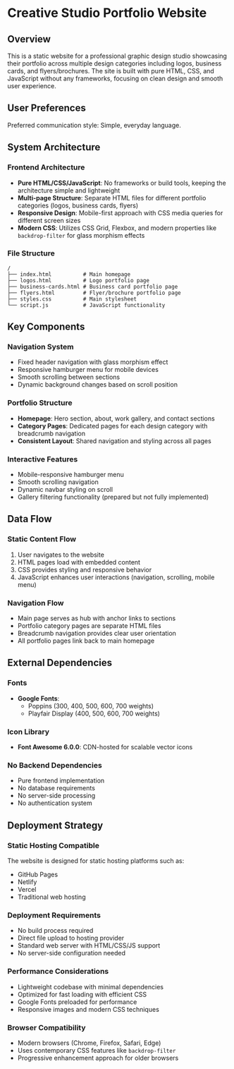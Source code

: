 # Creative Studio Portfolio Website

## Overview

This is a static website for a professional graphic design studio showcasing their portfolio across multiple design categories including logos, business cards, and flyers/brochures. The site is built with pure HTML, CSS, and JavaScript without any frameworks, focusing on clean design and smooth user experience.

## User Preferences

Preferred communication style: Simple, everyday language.

## System Architecture

### Frontend Architecture
- **Pure HTML/CSS/JavaScript**: No frameworks or build tools, keeping the architecture simple and lightweight
- **Multi-page Structure**: Separate HTML files for different portfolio categories (logos, business cards, flyers)
- **Responsive Design**: Mobile-first approach with CSS media queries for different screen sizes
- **Modern CSS**: Utilizes CSS Grid, Flexbox, and modern properties like `backdrop-filter` for glass morphism effects

### File Structure
```
/
├── index.html          # Main homepage
├── logos.html          # Logo portfolio page
├── business-cards.html # Business card portfolio page
├── flyers.html         # Flyer/brochure portfolio page
├── styles.css          # Main stylesheet
└── script.js           # JavaScript functionality
```

## Key Components

### Navigation System
- Fixed header navigation with glass morphism effect
- Responsive hamburger menu for mobile devices
- Smooth scrolling between sections
- Dynamic background changes based on scroll position

### Portfolio Structure
- **Homepage**: Hero section, about, work gallery, and contact sections
- **Category Pages**: Dedicated pages for each design category with breadcrumb navigation
- **Consistent Layout**: Shared navigation and styling across all pages

### Interactive Features
- Mobile-responsive hamburger menu
- Smooth scrolling navigation
- Dynamic navbar styling on scroll
- Gallery filtering functionality (prepared but not fully implemented)

## Data Flow

### Static Content Flow
1. User navigates to the website
2. HTML pages load with embedded content
3. CSS provides styling and responsive behavior
4. JavaScript enhances user interactions (navigation, scrolling, mobile menu)

### Navigation Flow
- Main page serves as hub with anchor links to sections
- Portfolio category pages are separate HTML files
- Breadcrumb navigation provides clear user orientation
- All portfolio pages link back to main homepage

## External Dependencies

### Fonts
- **Google Fonts**: 
  - Poppins (300, 400, 500, 600, 700 weights)
  - Playfair Display (400, 500, 600, 700 weights)

### Icon Library
- **Font Awesome 6.0.0**: CDN-hosted for scalable vector icons

### No Backend Dependencies
- Pure frontend implementation
- No database requirements
- No server-side processing
- No authentication system

## Deployment Strategy

### Static Hosting Compatible
The website is designed for static hosting platforms such as:
- GitHub Pages
- Netlify
- Vercel
- Traditional web hosting

### Deployment Requirements
- No build process required
- Direct file upload to hosting provider
- Standard web server with HTML/CSS/JS support
- No server-side configuration needed

### Performance Considerations
- Lightweight codebase with minimal dependencies
- Optimized for fast loading with efficient CSS
- Google Fonts preloaded for performance
- Responsive images and modern CSS techniques

### Browser Compatibility
- Modern browsers (Chrome, Firefox, Safari, Edge)
- Uses contemporary CSS features like `backdrop-filter`
- Progressive enhancement approach for older browsers